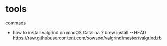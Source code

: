# tools
commads
* how to install valgrind on macOS Catalina ?
  brew install --HEAD https://raw.githubusercontent.com/sowson/valgrind/master/valgrind.rb
